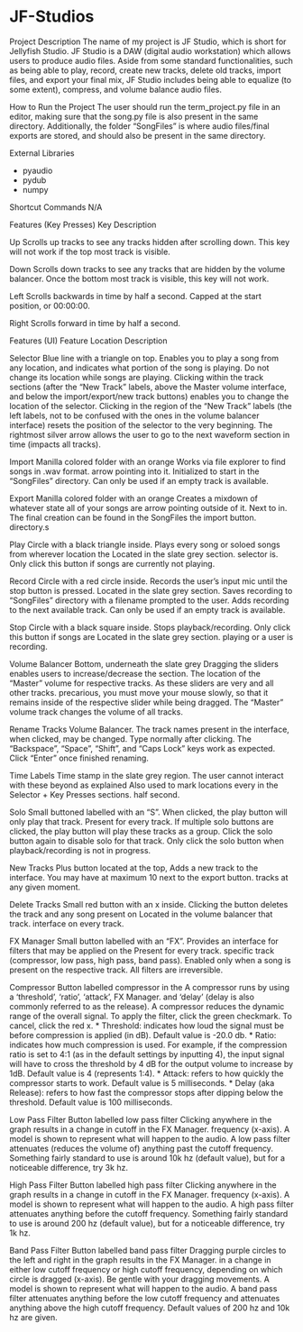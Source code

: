 # JF-Studios
Project Description
The name of my project is JF Studio, which is short for Jellyfish Studio. 
JF Studio is a DAW (digital audio workstation) which allows users to produce 
audio files. Aside from some standard functionalities, such as being able to 
play, record, create new tracks, delete old tracks, import files, and export 
your final mix, JF Studio includes being able to equalize (to some extent), 
compress, and volume balance audio files. 


How to Run the Project
The user should run the term_project.py file in an editor, making sure that 
the song.py file is also present in the same directory. Additionally, the 
folder “SongFiles” is where audio files/final exports are stored, and should 
also be present in the same directory.


External Libraries
* pyaudio
* pydub
* numpy


Shortcut Commands
N/A 


Features (Key Presses)
Key		Description

Up		Scrolls up tracks to see any tracks hidden after scrolling 
		down. This key will not work if the top most track is visible.

Down		Scrolls down tracks to see any tracks that are hidden by the 
		volume balancer. Once the bottom most track is visible, this 
		key will not work.

Left		Scrolls backwards in time by half a second. Capped at the start 
		position, or 00:00:00.

Right		Scrolls forward in time by half a second. 
	

Features (UI)
Feature			Location				Description

Selector		Blue line with a triangle on top.	Enables you to play a song from any location, 
								and indicates what portion of the song is playing.
								Do not change its location while songs are playing.
								Clicking within the track sections (after the “New 
								Track” labels, above the Master volume interface, 
								and below the import/export/new track buttons) 
								enables you to change the location of the selector. 
								Clicking in the region of the “New Track” labels 
								(the left labels, not to be confused with the ones in 
								the volume balancer interface) resets the position of 
								the selector to the very beginning. The rightmost silver 
								arrow allows the user to go to the next waveform section 
								in time (impacts all tracks).

Import			Manilla colored folder with an orange 	Works via file explorer to find songs in .wav format. 
			arrow pointing into it.			Initialized to start in the “SongFiles” directory. Can 
								only be used if an empty track is available.
						
Export			Manilla colored folder with an orange 	Creates a mixdown of whatever state all of your songs are 
			arrow pointing outside of it. Next to 	in. The final creation can be found in the SongFiles 
			the import button.			directory.s
	
Play			Circle with a black triangle inside. 	Plays every song or soloed songs from wherever location the 
			Located in the slate grey section.	selector is. Only click this button if songs are currently 
								not playing.

Record			Circle with a red circle inside. 	Records the user’s input mic until the stop button is pressed. 
			Located in the slate grey section.	Saves recording to “SongFiles” directory with a filename 
								prompted to the user. Adds recording to the next available 
								track. Can only be used if an empty track is available.

Stop			Circle with a black square inside. 	Stops playback/recording. Only click this button if songs are 
			Located in the slate grey section.	playing or a user is recording.
	
Volume Balancer		Bottom, underneath the slate grey 	Dragging the sliders enables users to increase/decrease the
			section. The location of the “Master” 	volume for respective tracks. As these sliders are very 
			and all other tracks.			precarious, you must move your mouse slowly, so that it
					 			remains inside of the respective slider while being dragged.
								The “Master” volume track changes the volume of all tracks.

Rename Tracks		Volume Balancer. 			The track names present in the interface, when clicked, may be 
								changed. Type normally after clicking. The “Backspace”, 
								“Space”, “Shift”, and “Caps Lock” keys work as expected. 
								Click “Enter” once finished renaming.

Time Labels		Time stamp in the slate grey region. 	The user cannot interact with these beyond as explained 
			Also used to mark locations every 	in the Selector + Key Presses sections.
			half second. 				

Solo			Small buttoned labelled with an “S”. 	When clicked, the play button will only play that track. 
			Present for every track. 		If multiple solo buttons are clicked, the play button will 
								play these tracks as a group. Click the solo button again to 
								disable solo for that track. Only click the solo button when 
								playback/recording is not in progress.

New Tracks		Plus button located at the top, 	Adds a new track to the interface. You may have at maximum 10 
			next to the export button.		tracks at any given moment.

Delete Tracks		Small red button with an x inside. 	Clicking the button deletes the track and any song present on 
			Located in the volume balancer 		that track.
			interface on every track.		

FX Manager		Small button labelled with an “FX”. 	Provides an interface for filters that may be applied on the 
			Present for every track. 		specific track (compressor, low pass, high pass, band pass). 
								Enabled only when a song is present on the respective track. 
								All filters are irreversible.

Compressor		Button labelled compressor in the 	A compressor runs by using a ‘threshold’, ‘ratio’, ‘attack’,
			FX Manager.				and ‘delay’ (delay is also commonly referred to as the release). 
								A compressor reduces the dynamic range of the overall signal. 
								To apply the filter, click the green checkmark. To cancel, click 
								the red x.
								* Threshold: indicates how loud the signal must be 
								  before compression is applied (in dB). 
								  Default value is -20.0 db.
								* Ratio: indicates how much compression is used. For example, if 
								  the compression ratio is set to 4:1 (as in the default settings 
								  by inputting 4), the input signal will have to cross the 
								  threshold by 4 dB for the output volume to increase by 1dB. 
								  Default value is 4 (represents 1:4).
								* Attack: refers to how quickly the compressor starts to work. 
								  Default value is 5 milliseconds.
								* Delay (aka Release): refers to how fast the compressor stops 
								  after dipping below the threshold. Default value is 100 
								  milliseconds.

Low Pass Filter		Button labelled low pass filter 	Clicking anywhere in the graph results in a change in cutoff 
			in the FX Manager.			frequency (x-axis). A model is shown to represent what will happen 
								to the audio. A low pass filter attenuates (reduces the volume of) 
								anything past the cutoff frequency. Something fairly standard to use 
								is around 10k hz (default value), but for a noticeable difference, 
								try 3k hz.
	
High Pass Filter	Button labelled high pass filter 	Clicking anywhere in the graph results in a change in cutoff 
			in the FX Manager.			frequency (x-axis). A model is shown to represent what will happen
								to the audio. A high pass filter attenuates anything before the 
								cutoff frequency. Something fairly standard to use is around 200 hz 
								(default value), but for a noticeable difference, try 1k hz.
	
Band Pass Filter	Button labelled band pass filter 	Dragging purple circles to the left and right in the graph results
			in the FX Manager.			in a change in either low cutoff frequency or high cutoff frequency, 
								depending on which circle is dragged (x-axis). Be gentle with your 
								dragging movements. A model is shown to represent what will happen to 
								the audio. A band pass filter attenuates anything before the low cutoff 
								frequency and attenuates anything above the high cutoff frequency. 
								Default values of 200 hz and 10k hz are given.
